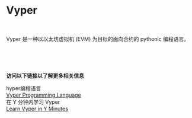 # Vyper

<br>

Vyper 是一种以以太坊虚拟机 (EVM) 为目标的面向合约的 pythonic 编程语言。

<br>
<br>
<br>

**访问以下链接以了解更多相关信息**<br>

hyper编程语言<br>
[Vyper Programming Language](https://vyper.readthedocs.io/en/stable/)<br>
在 Y 分钟内学习 Vyper<br>
[Learn Vyper in Y Minutes](https://learnxinyminutes.com/docs/vyper/)<br>